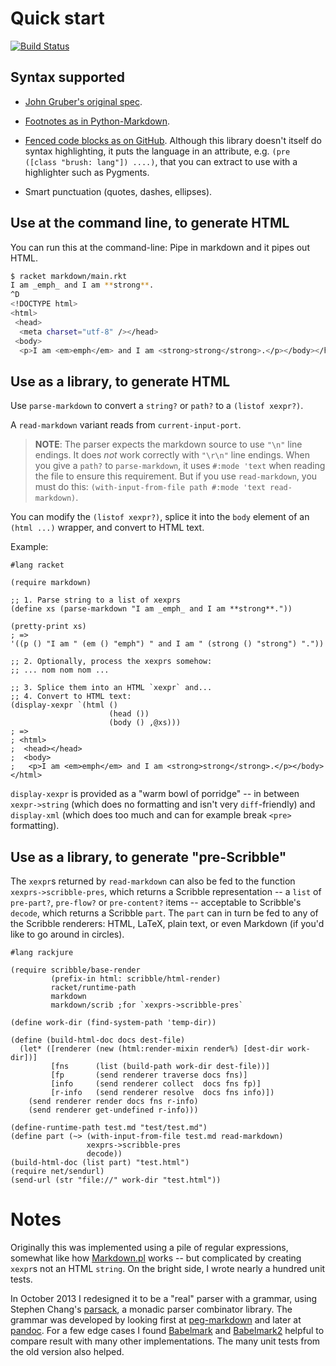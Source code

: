 # Quick start

[![Build Status](https://travis-ci.org/greghendershott/markdown.png?branch=master)](https://travis-ci.org/greghendershott/markdown)

## Syntax supported

- [John Gruber's original spec][gruber].

- [Footnotes as in Python-Markdown][python-markdown].

- [Fenced code blocks as on GitHub][gfm]. Although this library
doesn't itself do syntax highlighting, it puts the language in an
attribute, e.g. `(pre ([class "brush: lang"]) ....)`, that you can
extract to use with a highlighter such as Pygments.

- Smart punctuation (quotes, dashes, ellipses).

## Use at the command line, to generate HTML

You can run this at the command-line: Pipe in markdown and it pipes
out HTML.

```sh
$ racket markdown/main.rkt
I am _emph_ and I am **strong**.
^D
<!DOCTYPE html>
<html>
 <head>
  <meta charset="utf-8" /></head>
 <body>
  <p>I am <em>emph</em> and I am <strong>strong</strong>.</p></body></html>
```

## Use as a library, to generate HTML

Use `parse-markdown` to convert a `string?` or `path?` to a `(listof
xexpr?)`.

A `read-markdown` variant reads from `current-input-port`.

> **NOTE**: The parser expects the markdown source to use `"\n"` line
> endings. It does _not_ work correctly with `"\r\n"` line
> endings. When you give a `path?` to `parse-markdown`, it uses
> `#:mode 'text` when reading the file to ensure this requirement. But
> if you use `read-markdown`, you must do this: `(with-input-from-file
> path #:mode 'text read-markdown)`.

You can modify the `(listof xexpr?)`, splice it into the `body`
element of an `(html ...)` wrapper, and convert to HTML text.

Example:

```racket
#lang racket

(require markdown)

;; 1. Parse string to a list of xexprs
(define xs (parse-markdown "I am _emph_ and I am **strong**."))

(pretty-print xs)
; =>
'((p () "I am " (em () "emph") " and I am " (strong () "strong") "."))

;; 2. Optionally, process the xexprs somehow:
;; ... nom nom nom ...

;; 3. Splice them into an HTML `xexpr` and...
;; 4. Convert to HTML text:
(display-xexpr `(html ()
                      (head ())
                      (body () ,@xs)))
; =>
; <html>
;  <head></head>
;  <body>
;   <p>I am <em>emph</em> and I am <strong>strong</strong>.</p></body></html>
```

`display-xexpr` is provided as a "warm bowl of porridge" -- in between
`xexpr->string` (which does no formatting and isn't very
`diff`-friendly) and `display-xml` (which does too much and can for
example break `<pre>` formatting).

## Use as a library, to generate "pre-Scribble"

The `xexpr`s returned by `read-markdown` can also be fed to the
function `xexprs->scribble-pres`, which returns a Scribble
representation -- a `list` of `pre-part?`, `pre-flow?` or `pre-content?`
items -- acceptable to Scribble's `decode`, which returns a Scribble
`part`. The `part` can in turn be fed to any of the Scribble
renderers: HTML, LaTeX, plain text, or even Markdown (if you'd like to
go around in circles).

```racket
#lang rackjure

(require scribble/base-render
         (prefix-in html: scribble/html-render)
         racket/runtime-path
         markdown
         markdown/scrib ;for `xexprs->scribble-pres`

(define work-dir (find-system-path 'temp-dir))

(define (build-html-doc docs dest-file)
  (let* ([renderer (new (html:render-mixin render%) [dest-dir work-dir])]
         [fns      (list (build-path work-dir dest-file))]
         [fp       (send renderer traverse docs fns)]
         [info     (send renderer collect  docs fns fp)]
         [r-info   (send renderer resolve  docs fns info)])
    (send renderer render docs fns r-info)
    (send renderer get-undefined r-info)))

(define-runtime-path test.md "test/test.md")
(define part (~> (with-input-from-file test.md read-markdown)
                 xexprs->scribble-pres
                 decode))
(build-html-doc (list part) "test.html")
(require net/sendurl)
(send-url (str "file://" work-dir "test.html"))
```

# Notes

Originally this was implemented using a pile of regular expressions,
somewhat like how [Markdown.pl][gruber] works -- but complicated by
creating `xexpr`s not an HTML `string`. On the bright side, I wrote
nearly a hundred unit tests.

In October 2013 I redesigned it to be a "real" parser with a grammar,
using Stephen Chang's [parsack][], a monadic parser combinator
library. The grammar was developed by looking first at
[peg-markdown][] and later at [pandoc][]. For a few edge cases I found
[Babelmark][] and [Babelmark2][] helpful to compare result with many
other implementations. The many unit tests from the old version also
helped.

[gruber]: http://daringfireball.net/projects/markdown/basics
[python-markdown]: http://pythonhosted.org/Markdown/extensions/footnotes.html
[gfm]: https://help.github.com/articles/github-flavored-markdown
[parsack]: https://github.com/stchang/parsack
[peg-markdown]: https://github.com/jgm/peg-markdown
[pandoc]: https://github.com/jgm/pandoc
[Babelmark]: http://babelmark.bobtfish.net/
[Babelmark2]: http://johnmacfarlane.net/babelmark2/
